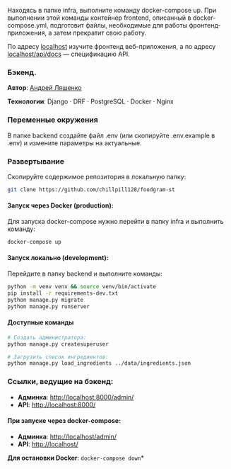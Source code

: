 Находясь в папке infra, выполните команду docker-compose up. При выполнении этой команды контейнер frontend, описанный в docker-compose.yml, подготовит файлы, необходимые для работы фронтенд-приложения, а затем прекратит свою работу.

По адресу [localhost](http://localhost) изучите фронтенд веб-приложения, а по адресу [localhost/api/docs](
http://localhost/api/docs/) — спецификацию API.


### Бэкенд.

**Автор**: [Андрей Ляшенко](https://github.com/chillpill128)

**Технологии**: Django · DRF · PostgreSQL · Docker · Nginx

### Переменные окружения
В папке backend создайте файл .env (или скопируйте .env.example в .env) и измените параметры на актуальные.

### Развертывание
Скопируйте содержимое репозитория в локальную папку:
```bash
git clone https://github.com/chillpill128/foodgram-st
```

#### Запуск через Docker (production):
Для запуска docker-compose нужно перейти в папку infra и выполнить команду:
```bash
docker-compose up
```

#### Запуск локально (development):
Перейдите в папку backend и выполните команды:
```bash
python -m venv venv && source venv/bin/activate
pip install -r requirements-dev.txt
python manage.py migrate
python manage.py runserver
```
#### Доступные команды
```bash
# Создать администратора:
python manage.py createsuperuser

# Загрузить список ингредиентов:
python manage.py load_ingredients ../data/ingredients.json
```

### Ссылки, ведущие на бэкенд:
- **Админка**: [http://localhost:8000/admin/](http://localhost:8000/admin/)
- **API**: [http://localhost:8000/](http://localhost:8000/api/)

#### При запуске через docker-compose:
- **Админка**: [http://localhost/admin/](http://localhost/admin/)
- **API**: [http://localhost/](http://localhost/api/)


**Для остановки Docker**: `docker-compose down`*

